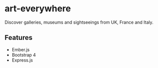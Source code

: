 # art-everywhere
Discover galleries, museums and sightseeings from UK, France and Italy.

## Features
- Ember.js
- Bootstrap 4
- Express.js
